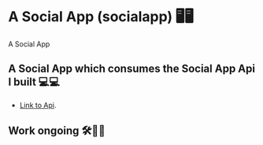 # A Social App (socialapp) 🖥🖥

A Social App

## A Social App which consumes the Social App Api I built 💻💻
- [Link to Api](https://github.com/EzekielWachira/Social-app-api).
## Work ongoing 🛠🔨🔧
